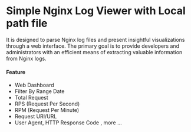 Simple Nginx Log Viewer with Local path file
======================================

It is designed to parse Nginx log files and present insightful visualizations through a web interface. The primary goal is to provide developers and administrators with an efficient means of extracting valuable information from Nginx logs.

#### Feature
- Web Dashboard
- Filter By Range Date
- Total Request
- RPS (Request Per Second)
- RPM (Request Per Minute)
- Request URI/URL
- User Agent, HTTP Response Code , more ...
